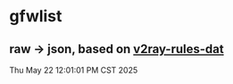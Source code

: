 # gfwlist
## raw -> json, based on [v2ray-rules-dat](https://github.com/Loyalsoldier/v2ray-rules-dat)
Thu May 22 12:01:01 PM CST 2025

